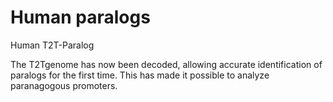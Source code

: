 # Human paralogs

Human T2T-Paralog

The T2Tgenome has now been decoded, allowing accurate identification of paralogs for the first time.
This has made it possible to analyze paranagogous promoters.
